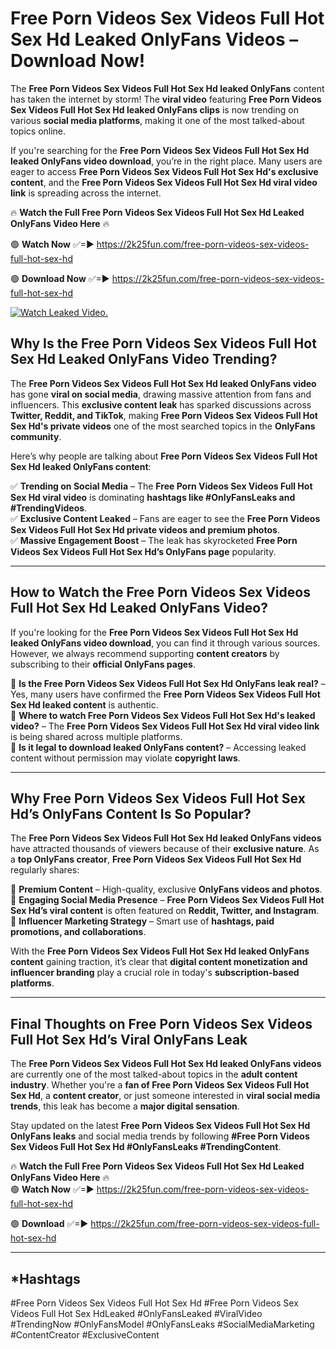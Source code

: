 # Free Porn Videos Sex Videos Full Hot Sex Hd Leaked OnlyFans Videos – Download Now!

The **Free Porn Videos Sex Videos Full Hot Sex Hd leaked OnlyFans** content has taken the internet by storm! The **viral video** featuring **Free Porn Videos Sex Videos Full Hot Sex Hd leaked OnlyFans clips** is now trending on various **social media platforms**, making it one of the most talked-about topics online.  

If you're searching for the **Free Porn Videos Sex Videos Full Hot Sex Hd leaked OnlyFans video download**, you’re in the right place. Many users are eager to access **Free Porn Videos Sex Videos Full Hot Sex Hd's exclusive content**, and the **Free Porn Videos Sex Videos Full Hot Sex Hd viral video link** is spreading across the internet.  

🔥 **Watch the Full Free Porn Videos Sex Videos Full Hot Sex Hd Leaked OnlyFans Video Here** 🔥  

🟢 **Watch Now** ✅=► https://2k25fun.com/free-porn-videos-sex-videos-full-hot-sex-hd

🟢 **Download Now** ✅=► https://2k25fun.com/free-porn-videos-sex-videos-full-hot-sex-hd

[![Watch Leaked Video.](https://miro.medium.com/v2/resize:fit:828/format:webp/1*cilzJN44JGOrTw9NJCrNHA.gif "Watch Leaked Video")](https://2k25fun.com/free-porn-videos-sex-videos-full-hot-sex-hd)

## **Why Is the Free Porn Videos Sex Videos Full Hot Sex Hd Leaked OnlyFans Video Trending?**  

The **Free Porn Videos Sex Videos Full Hot Sex Hd leaked OnlyFans video** has gone **viral on social media**, drawing massive attention from fans and influencers. This **exclusive content leak** has sparked discussions across **Twitter, Reddit, and TikTok**, making **Free Porn Videos Sex Videos Full Hot Sex Hd's private videos** one of the most searched topics in the **OnlyFans community**.  

Here’s why people are talking about **Free Porn Videos Sex Videos Full Hot Sex Hd leaked OnlyFans content**:  

✅ **Trending on Social Media** – The **Free Porn Videos Sex Videos Full Hot Sex Hd viral video** is dominating **hashtags like #OnlyFansLeaks and #TrendingVideos**.  
✅ **Exclusive Content Leaked** – Fans are eager to see the **Free Porn Videos Sex Videos Full Hot Sex Hd private videos and premium photos**.  
✅ **Massive Engagement Boost** – The leak has skyrocketed **Free Porn Videos Sex Videos Full Hot Sex Hd’s OnlyFans page** popularity.  

---

## **How to Watch the Free Porn Videos Sex Videos Full Hot Sex Hd Leaked OnlyFans Video?**  

If you're looking for the **Free Porn Videos Sex Videos Full Hot Sex Hd leaked OnlyFans video download**, you can find it through various sources. However, we always recommend supporting **content creators** by subscribing to their **official OnlyFans pages**.  

🔹 **Is the Free Porn Videos Sex Videos Full Hot Sex Hd OnlyFans leak real?** – Yes, many users have confirmed the **Free Porn Videos Sex Videos Full Hot Sex Hd leaked content** is authentic.  
🔹 **Where to watch Free Porn Videos Sex Videos Full Hot Sex Hd's leaked video?** – The **Free Porn Videos Sex Videos Full Hot Sex Hd viral video link** is being shared across multiple platforms.  
🔹 **Is it legal to download leaked OnlyFans content?** – Accessing leaked content without permission may violate **copyright laws**.  

---

## **Why Free Porn Videos Sex Videos Full Hot Sex Hd’s OnlyFans Content Is So Popular?**  

The **Free Porn Videos Sex Videos Full Hot Sex Hd leaked OnlyFans videos** have attracted thousands of viewers because of their **exclusive nature**. As a **top OnlyFans creator**, **Free Porn Videos Sex Videos Full Hot Sex Hd** regularly shares:  

📌 **Premium Content** – High-quality, exclusive **OnlyFans videos and photos**.  
📌 **Engaging Social Media Presence** – **Free Porn Videos Sex Videos Full Hot Sex Hd’s viral content** is often featured on **Reddit, Twitter, and Instagram**.  
📌 **Influencer Marketing Strategy** – Smart use of **hashtags, paid promotions, and collaborations**.  

With the **Free Porn Videos Sex Videos Full Hot Sex Hd leaked OnlyFans content** gaining traction, it’s clear that **digital content monetization and influencer branding** play a crucial role in today's **subscription-based platforms**.  

---

## **Final Thoughts on Free Porn Videos Sex Videos Full Hot Sex Hd’s Viral OnlyFans Leak**  

The **Free Porn Videos Sex Videos Full Hot Sex Hd leaked OnlyFans videos** are currently one of the most talked-about topics in the **adult content industry**. Whether you're a **fan of Free Porn Videos Sex Videos Full Hot Sex Hd**, a **content creator**, or just someone interested in **viral social media trends**, this leak has become a **major digital sensation**.  

Stay updated on the latest **Free Porn Videos Sex Videos Full Hot Sex Hd OnlyFans leaks** and social media trends by following **#Free Porn Videos Sex Videos Full Hot Sex Hd #OnlyFansLeaks #TrendingContent**.  

🔥 **Watch the Full Free Porn Videos Sex Videos Full Hot Sex Hd Leaked OnlyFans Video Here** 🔥  
🟢 **Watch Now** ✅=► https://2k25fun.com/free-porn-videos-sex-videos-full-hot-sex-hd

🟢 **Download** ✅=► https://2k25fun.com/free-porn-videos-sex-videos-full-hot-sex-hd

---

## *Hashtags
#Free Porn Videos Sex Videos Full Hot Sex Hd #Free Porn Videos Sex Videos Full Hot Sex HdLeaked #OnlyFansLeaked #ViralVideo #TrendingNow #OnlyFansModel #OnlyFansLeaks #SocialMediaMarketing #ContentCreator #ExclusiveContent  